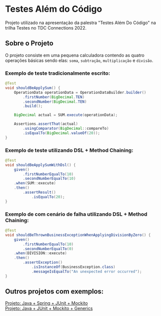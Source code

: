 # Testes Além do Código
Projeto utilizado na apresentação da palestra "Testes Além Do Código" na trilha Testes no TDC Connections 2022.

## Sobre o Projeto
O projeto consiste em uma pequena calculadora contendo as quatro operações básicas
sendo elas: `soma`, `subtração`, `multiplicação` e `divisão`.

### Exemplo de teste tradicionalmente escrito:
```java
@Test
void shouldBeApplySum() {
    OperationData operationData = OperationDataBuilder.builder()
        .firstNumber(BigDecimal.TEN)
        .secondNumber(BigDecimal.TEN)
        .build();

    BigDecimal actual = SUM.execute(operationData);

    Assertions.assertThat(actual)
        .usingComparator(BigDecimal::compareTo)
        .isEqualTo(BigDecimal.valueOf(20));
}
```

### Exemplo de teste utilizando DSL + Method Chaining:
```java
@Test
void shouldBeApplySumWithDsl() {
    given()
        .firstNumberEqualTo(10)
        .secondNumberEqualTo(10)
    .when(SUM::execute)
    .then()
        .assertResult()
            .isEqualTo(20);
}
```

### Exemplo de com cenário de falha utilizando DSL + Method Chaining:
```java
@Test
void shouldBeThrownBusinessExceptionWhenApplyingDivisionByZero() {
    given()
        .firstNumberEqualTo(10)
        .secondNumberEqualTo(0)
    .when(DIVISION::execute)
    .then()
        .assertException()
            .isInstanceOf(BusinessException.class)
            .messageIsEqualTo("An unexpected error occurred");
}
```

## Outros projetos com exemplos:
[Projeto: Java + Spring + JUnit + Mockito](https://github.com/jonathanmdr/DynamicDataSourceRouting)
<br>
[Projeto: Java + JUnit + Mockito + Generics](https://github.com/jonathanmdr/Shopping-Cart-TDD)
